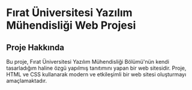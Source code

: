 # Fırat Üniversitesi Yazılım Mühendisliği Web Projesi

## Proje Hakkında
Bu proje, Fırat Üniversitesi Yazılım Mühendisliği Bölümü'nün kendi tasarladığım haline özgü yapılmış tanıtımını yapan bir web sitesidir.
Proje, HTML ve CSS kullanarak modern ve etkileşimli bir web sitesi oluşturmayı amaçlamaktadır.



